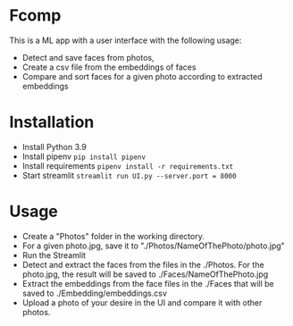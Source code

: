 # Fcomp

This is a ML app with a user interface with the following usage:

- Detect and save faces from photos,
- Create a csv file from the embeddings of faces
- Compare and sort faces for a given photo according to extracted embeddings

# Installation

- Install Python 3.9
- Install pipenv
  `pip install pipenv`
- Install requirements
  `pipenv install -r requirements.txt`
- Start streamlit
  `streamlit run UI.py --server.port = 8000`

# Usage

- Create a "Photos" folder in the working directory.
- For a given photo.jpg, save it to "./Photos/NameOfThePhoto/photo.jpg"
- Run the Streamlit
- Detect and extract the faces from the files in the ./Photos. For the photo.jpg, the result will be saved to ./Faces/NameOfThePhoto.jpg
- Extract the embeddings from the face files in the ./Faces that will be saved to ./Embedding/embeddings.csv
- Upload a photo of your desire in the UI and compare it with other photos.
